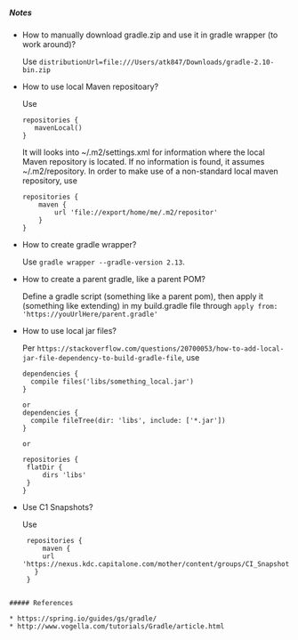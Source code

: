 ##### Notes 

* How to manually download gradle.zip and use it in gradle wrapper (to work around)? 

  Use `distributionUrl=file:///Users/atk847/Downloads/gradle-2.10-bin.zip`

* How to use local Maven repositoary? 

  Use 
  ```
  repositories {
     mavenLocal()
  }
  ```
  It will looks into ~/.m2/settings.xml for information where the local Maven repository 
  is located. If no information is found, it assumes ~/.m2/repository.  In order to make 
  use of a non-standard local maven repository, use 
  ```
  repositories {
      maven {
          url 'file://export/home/me/.m2/repositor'
      }
  }
  ```
 * How to create gradle wrapper? 
 
    Use `gradle wrapper --gradle-version 2.13`. 
    
 * How to create a parent gradle, like a parent POM? 
 
    Define a gradle script (something like a parent pom), then apply it (something like extending) in my build.gradle file through `apply from: 'https://youUrlHere/parent.gradle'`
    
 * How to use local jar files? 
 
    Per `https://stackoverflow.com/questions/20700053/how-to-add-local-jar-file-dependency-to-build-gradle-file`, use 

    ```
    dependencies {
      compile files('libs/something_local.jar')
    }

    or
    dependencies {
      compile fileTree(dir: 'libs', include: ['*.jar'])
    }

    or 

    repositories {
     flatDir {
         dirs 'libs'
     }
    }
    ```
 
 * Use C1 Snapshots? 
 
   Use 
   
   ```
    repositories {
        maven {
        url 'https://nexus.kdc.capitalone.com/mother/content/groups/CI_Snapshots'
      }
    }
  ```

##### References

* https://spring.io/guides/gs/gradle/
* http://www.vogella.com/tutorials/Gradle/article.html


